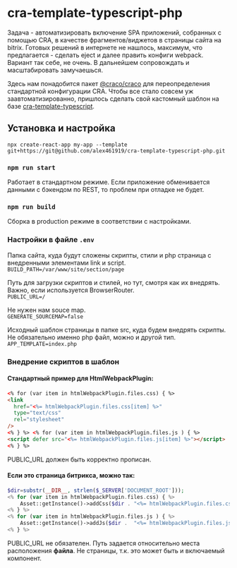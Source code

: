 # cra-template-typescript-php

Задача - автоматизировать включение SPA приложений, собранных с помощью CRA, в качестве фрагментов/виджетов в страницы сайта на bitrix. Готовых решений в интернете не нашлось, максимум, что предлагается - сделать eject и далее править конфиги webpack.
Вариант так себе, не очень. В дальнейшем сопровождать и масштабировать замучаешься.

Здесь нам понадобится пакет [@craco/craco](https://github.com/dilanx/craco) для переопределения стандартной конфигурации CRA. Чтобы все стало совсем уж заавтоматизированно, пришлось сделать свой кастомный шаблон на базе [cra-template-typescript](https://github.com/facebook/create-react-app/tree/main/packages/cra-template-typescript).

## Установка и настройка

`npx create-react-app my-app --template git+https://git@github.com/alex461919/cra-template-typescript-php.git`

### `npm run start`

Работает в стандартном режиме. Если приложение обменивается данными с бэкендом по REST, то проблем при отладке не будет.

### `npm run build`

Сборка в production режиме в соответствии с настройками.

### Настройки в файле `.env`

Папка сайта, куда будут сложены скрипты, стили и php страница с внедренными элементами link и script.  
`BUILD_PATH=/var/www/site/section/page`

Путь для загрузки скриптов и стилей, но тут, смотря как их внедрять. Важно, если используется BrowserRouter.  
`PUBLIC_URL=/`

Не нужен нам souce map.  
`GENERATE_SOURCEMAP=false`

Исходный шаблон страницы в папке src, куда будем внедрять скрипты. Не обязательно именно php файл, можно и другой тип.  
`APP_TEMPLATE=index.php`

### Внедрение скриптов в шаблон

#### Стандартный пример для HtmlWebpackPlugin:

```html
<% for (var item in htmlWebpackPlugin.files.css) { %>
<link
  href="<%= htmlWebpackPlugin.files.css[item] %>"
  type="text/css"
  rel="stylesheet"
/>
<% } %> <% for (var item in htmlWebpackPlugin.files.js ) { %>
<script defer src="<%= htmlWebpackPlugin.files.js[item] %>"></script>
<% } %>
```

PUBLIC_URL должен быть корректно прописан.

#### Если это страница битрикса, можно так:

```php
$dir=substr(__DIR__, strlen($_SERVER['DOCUMENT_ROOT']));
<% for (var item in htmlWebpackPlugin.files.css) { %>
    Asset::getInstance()->addCss($dir . "<%= htmlWebpackPlugin.files.css[item] %>");
<% } %>
<% for (var item in htmlWebpackPlugin.files.js ) { %>
    Asset::getInstance()->addJs($dir .  "<%= htmlWebpackPlugin.files.js[item] %>");
<% } %>
```

PUBLIC_URL не обязателен. Путь задается относительно места расположения **файла**. Не страницы, т.к. это может быть и включаемый компонент.
